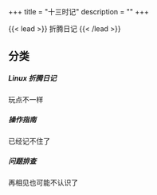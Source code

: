 +++
title = "十三时记"
description = ""
+++

{{< lead >}}
折腾日记
{{< /lead >}}

## 分类

<div class="row py-3 mb-5">
	<div class="col-md-4">
		<div class="card flex-row border-0">
			<div class="mt-3">
				<span class="fa-brands fa-Linux fa-2x text-primary"></span>
			</div>
			<div class="card-body pl-2">
				<h5 class="card-title">
					Linux 折腾日记
				</h5>
				<p class="card-text text-muted">
                    玩点不一样
				</p>
			</div>
		</div>
	</div>
	<div class="col-md-4">
		<div class="card flex-row border-0">
			<div class="mt-3">
				<span class="fas fa-user-cog fa-2x text-primary"></span>
			</div>
			<div class="card-body pl-2">
				<h5 class="card-title">
					操作指南
				</h5>
				<p class="card-text text-muted">
                    已经记不住了
				</p>
			</div>
		</div>
	</div>
	<div class="col-md-4">
		<div class="card flex-row border-0">
			<div class="mt-3">
				<span class="fas fa-bell-slash fa-2x text-primary"></span>
			</div>
			<div class="card-body pl-2">
				<h5 class="card-title">
					问题排查
				</h5>
				<p class="card-text text-muted">
                    再相见也可能不认识了
				</p>
			</div>
		</div>
	</div>
</div>